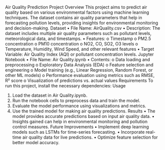 Air Quality Prediction
Project Overview
This project aims to predict air quality based on various environmental factors using machine learning techniques. The dataset contains air quality parameters that help in forecasting pollution levels, providing insights for environmental monitoring and decision-making.
Dataset
•	File Name: AirQuality.csv
•	Description: The dataset includes multiple air quality parameters such as pollutant levels, meteorological data, and timestamps.
•	Features:
o	Timestamp
o	PM2.5 concentration
o	PM10 concentration
o	NO2, CO, SO2, O3 levels
o	Temperature, Humidity, Wind Speed, and other relevant features
•	Target Variable: Air Quality Index (AQI) or pollutant concentration levels.
Jupyter Notebook
•	File Name: Air Quality.ipynb
•	Contents:
o	Data loading and preprocessing
o	Exploratory Data Analysis (EDA)
o	Feature selection and engineering
o	Model training (e.g., Linear Regression, Random Forest, or other ML models)
o	Performance evaluation using metrics such as RMSE, R² score
o	Visualization of predictions vs. actual values
Requirements
To run this project, install the necessary dependencies:
Usage
1.	Load the dataset in Air Quality.ipynb.
2.	Run the notebook cells to preprocess data and train the model.
3.	Evaluate the model performance using visualizations and metrics.
4.	Use the trained model for making air quality predictions.
Results
•	The model provides accurate predictions based on input air quality data.
•	Insights gained can help in environmental monitoring and pollution control measures.
Future Improvements
•	Implement deep learning models such as LSTMs for time-series forecasting.
•	Incorporate real-time air quality data for live predictions.
•	Optimize feature selection for better model accuracy.

